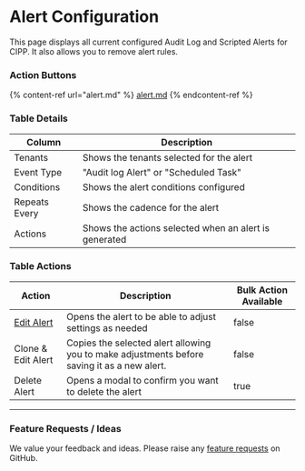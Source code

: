 # Alert Configuration

This page displays all current configured Audit Log and Scripted Alerts for CIPP. It also allows you to remove alert rules.

### Action Buttons

{% content-ref url="alert.md" %}
[alert.md](alert.md)
{% endcontent-ref %}

### Table Details

| Column        | Description                                           |
| ------------- | ----------------------------------------------------- |
| Tenants       | Shows the tenants selected for the alert              |
| Event Type    | "Audit log Alert" or "Scheduled Task"                 |
| Conditions    | Shows the alert conditions configured                 |
| Repeats Every | Shows the cadence for the alert                       |
| Actions       | Shows the actions selected when an alert is generated |

### Table Actions

<table><thead><tr><th>Action</th><th>Description</th><th data-type="checkbox">Bulk Action Available</th></tr></thead><tbody><tr><td><a href="alert.md">Edit Alert</a></td><td>Opens the alert to be able to adjust settings as needed</td><td>false</td></tr><tr><td>Clone &#x26; Edit Alert</td><td>Copies the selected alert allowing you to make adjustments before saving it as a new alert.</td><td>false</td></tr><tr><td>Delete Alert</td><td>Opens a modal to confirm you want to delete the alert</td><td>true</td></tr></tbody></table>

***

### Feature Requests / Ideas

We value your feedback and ideas. Please raise any [feature requests](https://github.com/KelvinTegelaar/CIPP/issues/new?assignees=\&labels=enhancement%2Cno-priority\&projects=\&template=feature.yml\&title=%5BFeature+Request%5D%3A+) on GitHub.
